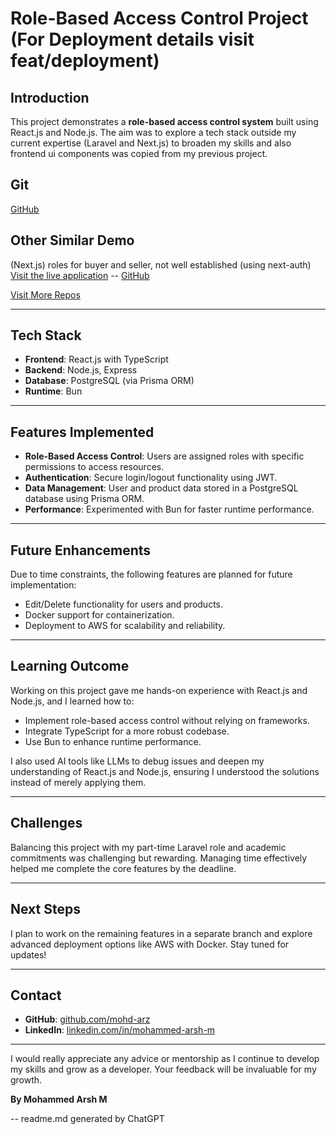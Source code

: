 # Role-Based Access Control Project (For Deployment details visit feat/deployment)

## Introduction
This project demonstrates a **role-based access control system** built using React.js and Node.js. The aim was to explore a tech stack outside my current expertise (Laravel and Next.js) to broaden my skills and also frontend ui components was copied from my previous project.

## Git 
[GitHub](https://github.com/mohd-arz/vrv_rbac)


## Other Similar Demo
(Next.js) roles for buyer and seller, not well established (using next-auth)
[Visit the live application](https://adoptapet-kappa.vercel.app/)
 -- [GitHub](https://github.com/mohd-arz/adoptapet)

[Visit More Repos](https://github.com/mohd-arz/)

---

## Tech Stack
- **Frontend**: React.js with TypeScript
- **Backend**: Node.js, Express
- **Database**: PostgreSQL (via Prisma ORM)
- **Runtime**: Bun

---

## Features Implemented
- **Role-Based Access Control**: Users are assigned roles with specific permissions to access resources.
- **Authentication**: Secure login/logout functionality using JWT.
- **Data Management**: User and product data stored in a PostgreSQL database using Prisma ORM.
- **Performance**: Experimented with Bun for faster runtime performance.

---

## Future Enhancements
Due to time constraints, the following features are planned for future implementation:
- Edit/Delete functionality for users and products.
- Docker support for containerization.
- Deployment to AWS for scalability and reliability.

---

## Learning Outcome
Working on this project gave me hands-on experience with React.js and Node.js, and I learned how to:
- Implement role-based access control without relying on frameworks.
- Integrate TypeScript for a more robust codebase.
- Use Bun to enhance runtime performance.

I also used AI tools like LLMs to debug issues and deepen my understanding of React.js and Node.js, ensuring I understood the solutions instead of merely applying them.

---

## Challenges
Balancing this project with my part-time Laravel role and academic commitments was challenging but rewarding. Managing time effectively helped me complete the core features by the deadline.

---

## Next Steps
I plan to work on the remaining features in a separate branch and explore advanced deployment options like AWS with Docker. Stay tuned for updates!

---

## Contact
- **GitHub**: [github.com/mohd-arz](https://github.com/mohd-arz) 
- **LinkedIn**: [linkedin.com/in/mohammed-arsh-m](https://www.linkedin.com/in/mohammed-arsh-m/)

---

I would really appreciate any advice or mentorship as I continue to develop my skills and grow as a developer. Your feedback will be invaluable for my growth.


**By Mohammed Arsh M**

--
readme.md generated by ChatGPT 
